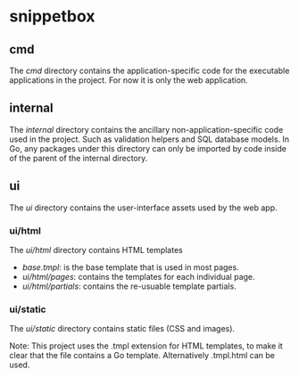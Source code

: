 # snippetbox

## cmd

The *cmd* directory contains the application-specific code for the executable
applications in the project. For now it is only the web application.

## internal

The *internal* directory contains the ancillary non-application-specific code
used in the project. Such as validation helpers and SQL database models. In Go,
any packages under this directory can only be imported by code inside of the
parent of the internal directory.

## ui

The *ui* directory contains the user-interface assets used by the web app.

### ui/html
The *ui/html* directory contains HTML templates

- *base.tmpl*: is the base template that is used in most pages.
- *ui/html/pages*: contains the templates for each individual page.
- *ui/html/partials*: contains the re-usuable template partials.

### ui/static
The *ui/static* directory contains static files (CSS and images).

Note: This project uses the .tmpl extension for HTML templates, to make it clear
that the file contains a Go template. Alternatively .tmpl.html can be used.
